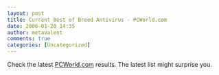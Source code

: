 ```yaml
---
layout: post
title: Current Best of Breed Antivirus - PCWorld.com
date: 2006-01-28 14:35
author: metavalent
comments: true
categories: [Uncategorized]
---
```

Check the latest <a href="http://www.pcworld.com/reviews/article/0,aid,124475,00.asp">PCWorld.com</a>   results. The latest list might surprise you.
